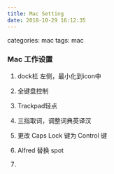 ```yaml
---
title: Mac Setting
date: 2018-10-29 16:12:35
---
```


categories: mac
tags: mac



### Mac 工作设置

1. dock栏 左侧，最小化到icon中

2. 全键盘控制

3. Trackpad轻点

4. 三指取词，调整词典英译汉

5. 更改 Caps Lock 键为 Control 键

6. Alfred 替换 spot

7. 

